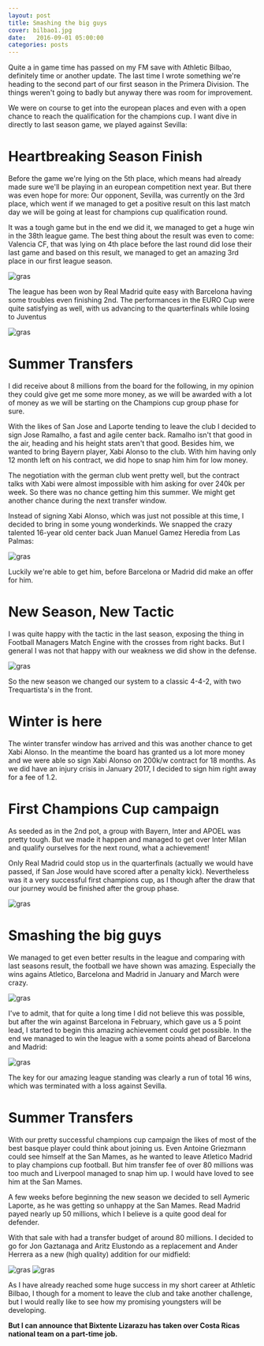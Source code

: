 ```yaml
---
layout: post
title: Smashing the big guys
cover: bilbao1.jpg
date:   2016-09-01 05:00:00
categories: posts
---
```


Quite a in game time has passed on my FM save with Athletic Bilbao, definitely time or another update. The last time I wrote something we're heading to the second part of our first season in the Primera Division. The things weren't going to badly but anyway there was room for improvement.

We were on course to get into the european places and even with a open chance to reach the qualification for the champions cup. I want dive in directly to last season game, we played against Sevilla:

# Heartbreaking Season Finish

Before the game we're lying on the 5th place, which means had already made sure we'll be playing in an european competition next year. But there was even hope for more: Our opponent, Sevilla, was currently on the 3rd place, which went if we managed to get a positive result on this last match day we will be going at least for champions cup qualification round.

It was a tough game but in the end we did it, we managed to get a huge win in the 38th league game. The best thing about the result was even to come: Valencia CF, that was lying on 4th place before the last round did lose their last game and based on this result, we managed to get an amazing 3rd place in our first league season.

![gras](/images/sevilla.jpg)


The league has been won by Real Madrid quite easy with Barcelona having some troubles even finishing 2nd. The performances in the EURO Cup were quite satisfying as well, with us advancing to the quarterfinals while losing to Juventus

![gras](/images/eurocup.jpg)



# Summer Transfers
I did receive about 8 millions from the board for the following, in my opinion they could give get me some more money, as we will be awarded with a lot of money as we will be starting on the Champions cup group phase for sure.

With the likes of San Jose and Laporte tending to leave the club I decided to sign Jose Ramalho, a fast and agile center back. Ramalho isn't that good in the air, heading and his height stats aren't that good. Besides him, we wanted to bring Bayern player, Xabi Alonso to the club. With him having only 12 month left on his contract, we did hope to snap him him for low money.

The negotiation with the german club went pretty well, but the contract talks with Xabi were almost impossible with him asking for over 240k per week. So there was no chance getting him this summer. We might get another chance during the next transfer window.

Instead of signing Xabi Alonso, which was just not possible at this time, I decided to bring in some young wonderkinds. We snapped the crazy talented 16-year old center back Juan Manuel Gamez Heredia from Las Palmas:

![gras](/images/heredia.jpg)


Luckily we're able to get him, before Barcelona or Madrid did make an offer for him.


# New Season, New Tactic
I was quite happy with the tactic in the last season, exposing the thing in Football Managers Match Engine with the crosses from right backs. But I general I was not that happy with our weakness we did show in the defense.

![gras](/images/tactic2.jpg)


So the new season we changed our system to a classic 4-4-2, with two Trequartista's in the front.


# Winter is here

The winter transfer window has arrived and this was another chance to get Xabi Alonso. In the meantime the board has granted us a lot more money and we were able so sign Xabi Alonso on 200k/w contract for 18 months.
As we did have an injury crisis in January 2017, I decided to sign him right away for a fee of 1.2.

# First Champions Cup campaign

As seeded as in the 2nd pot, a group with Bayern, Inter and APOEL was pretty tough. But we made it happen and managed to get over Inter Milan and qualify ourselves for the next round, what a achievement!

Only Real Madrid could stop us in the quarterfinals (actually we would have passed, if San Jose would have scored after a penalty kick). Nevertheless was it a very successful first champions cup, as I though after the draw that our journey would be finished after the group phase.

![gras](/images/madrid.jpg)



# Smashing the big guys
We managed to get even better results in the league and comparing with last seasons result, the football we have shown was amazing. Especially the wins agains Atletico, Barcelona and Madrid in January and March were crazy.

![gras](/images/league16.jpg)


I've to admit, that for quite a long time I did not believe this was possible, but after the win against Barcelona in February, which gave us a 5 point lead, I started to begin this amazing achievement could get possible.
In the end we managed to win the league with a some points ahead of Barcelona and Madrid:

![gras](/images/champions.jpg)


The key for our amazing league standing was clearly a run of total 16 wins, which was terminated with a loss against Sevilla.

# Summer Transfers
With our pretty successful champions cup campaign the likes of most of the best basque player could think about joining us. Even Antoine Griezmann could see himself at the San Mames, as he wanted to leave Atletico Madrid to play champions cup football. But him transfer fee of over 80 millions was too much and Liverpool managed to snap him up. I would have loved to see him at the San Mames.

A few weeks before beginning the new season we decided to sell Aymeric Laporte, as he was getting so unhappy at the San Mames. Read Madrid payed nearly up 50 millions, which I believe is a quite good deal for defender.

With that sale with had a transfer budget of around 80 millions. I decided to go for Jon Gaztanaga and Aritz Elustondo as a replacement and Ander Herrera as a new (high quality) addition for our midfield:

![gras](/images/jon.jpg)
![gras](/images/aritz.jpg)

As I have already reached some huge success in my short career at Athletic Bilbao, I though for a moment to leave the club and take another challenge, but I would really like to see how my promising youngsters will be developing.

**But I can announce that Bixtente Lizarazu has taken over Costa Ricas national team on a part-time job.**
